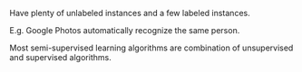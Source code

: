 Have plenty of unlabeled instances and a few labeled instances. 

E.g. Google Photos automatically recognize the same person.

Most semi-supervised learning algorithms are combination of unsupervised and supervised algorithms.

